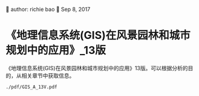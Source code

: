 🐞 author: richie bao 📅 Sep 8, 2017
# 《地理信息系统(GIS)在风景园林和城市规划中的应用》_13版
《地理信息系统(GIS)在风景园林和城市规划中的应用》13版。可以根据分析的目的，从相关章节中获取信息。

```pdf
./pdf/GIS_A_13V.pdf
```